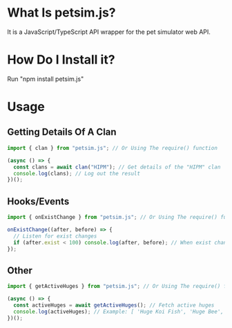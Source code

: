 # What Is petsim.js?

It is a JavaScript/TypeScript API wrapper for the pet simulator web API.

# How Do I Install it?

Run "npm install petsim.js"

# Usage

## Getting Details Of A Clan

```typescript
import { clan } from "petsim.js"; // Or Using The require() function

(async () => {
  const clans = await clan("HIPM"); // Get details of the "HIPM" clan
  console.log(clans); // Log out the result
})();
```

## Hooks/Events

```typescript
import { onExistChange } from "petsim.js"; // Or Using The require() function

onExistChange((after, before) => {
  // Listen for exist changes
  if (after.exist < 100) console.log(after, before); // When exist changes of a pet, check if exist is less then 100, if so, log it
});
```

## Other

```typescript
import { getActiveHuges } from "petsim.js"; // Or Using The require() function

(async () => {
  const activeHuges = await getActiveHuges(); // Fetch active huges
  console.log(activeHuges); // Example: [ 'Huge Koi Fish', 'Huge Bee', 'Huge Bearserker' ]
})();
```

